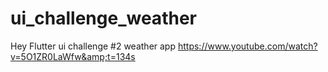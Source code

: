 # ui_challenge_weather
Hey Flutter ui challenge #2 weather app https://www.youtube.com/watch?v=5O1ZR0LaWfw&amp;t=134s
